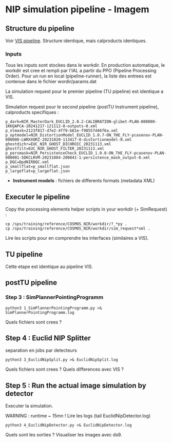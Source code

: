 # NIP simulation pipeline - Imagem

## Structure du pipeline

Voir [VIS pipeline](./VIS_seqPipeline.md). Structure identique, mais calproducts identiques.

### Inputs

Tous les inputs sont stockes dans le workdir. En production automatique, le workdir est cree et rempli par l'IAL a partir du PPO (Pipeline Processing Order). Pour un run en local (pipeline-runner), la liste des entrees est contenue dans le fichier wordir/params.dat

La simulation request pour le premier pipeline (TU pipeline) est identique a VIS.

Simulation request pour le second pipeline (postTU Instrument pipeline), calproducts specifiques :

    p_dark=NIR_MasterDark_EUCLID_2.0.2-CALIBRATION-glibet-PLAN-000000-1KKQAPCA-20241217-121112-0-outputs-0.xml
    p_nlmask=2123f817-d7e2-4ff9-b81e-f98557d46f6a.xml
    p_optmodel=NIR_DistortionModel_EUCLID_1.0.7-ON_THE_FLY-pcasenov-PLAN-000000-LWRXXORZ-20231020-113417-0-distortionmodel-0.xml
    ghostdichr=EUC_NIR_GHOST_DICHROIC_20231113.xml
    ghostfilt=EUC_NIR_GHOST_FILTER_20231113.xml
    p_persmask=NIR_PersistenceCheck_EUCLID_1.0.8-ON_THE_FLY-pcasenov-PLAN-000001-5DKCLRVM-20231004-200841-1-persistence_mask_output-0.xml
    p_DQC=DpdNIRDQC.xml
    p_smallflat=p_smallflat.json
    p_largeflat=p_largeflat.json

* **Instrument models** : fichiers de differents formats (metadata XML)


## Executer le pipeline

Copy the processing elements helper scripts in your workdir (+ SimRequest) : 

    cp /sps/training/reference/COSMOS_NIR/workdir/?_*py .
    cp /sps/training/reference/COSMOS_NIR/workdir/sim_request*xml .

Lire les scripts pour en comprendre les interfaces (similaires a VIS).

## TU pipeline

Cette etape est identique au pipeline VIS. 

## postTU pipeline



### Step 3 : SimPlannerPointingProgramm

    python3 1_SimPlannerPointingProgramm.py >& SimPlannerPointingProgramm.log

Quels fichiers sont crees ?

## Step 4 : Euclid NIP Splitter

separation en jobs par detecteurs 

    python3 3_EuclidNipSplit.py >& EuclidNipSplit.log

Quels fichiers sont crees ? Quels differences avec VIS ?

## Step 5 : Run the actual image simulation by detector 

Executer la simulation. 

WARNING : runtime ~ 15mn ! Lire les logs (tail EuclidNipDetector.log)

    python3 4_EuclidNipDetector.py >& EuclidNipDetector.log

Quels sont les sorties ? Visualiser les images avec ds9.


